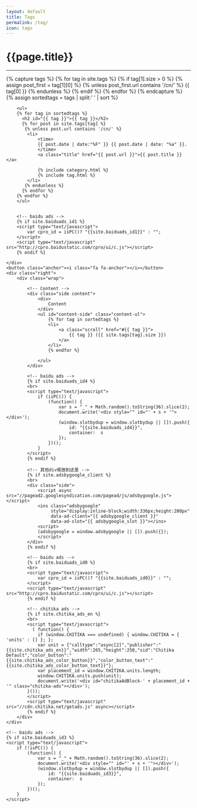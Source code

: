 ```yaml
---
layout: default
title: Tags
permalink: /tag/
icon: tags
---
```


<div class="page clearfix">
    <div class="left">
        <h1>{{page.title}}</h1>
        <hr>
        {% capture tags %}
          {% for tag in site.tags %}
           {% if tag[1].size > 0 %}
           {% assign post_first = tag[1][0] %}
           {% unless post_first.url contains '/cn/' %}
            {{ tag[0] }}
           {% endunless %}
           {% endif %}
          {% endfor %}
        {% endcapture %}
        {% assign sortedtags = tags | split:' ' | sort %}

        <ul>
        {% for tag in sortedtags %}
          <h2 id="{{ tag }}">{{ tag }}</h2>
          {% for post in site.tags[tag] %}
           {% unless post.url contains '/cn/' %}
            <li>
                <time>
                {{ post.date | date:"%F" }} {{ post.date | date: "%a" }}.
                </time>
                <a class="title" href="{{ post.url }}">{{ post.title }}</a>

                {% include category.html %}
                {% include tag.html %}
            </li>
           {% endunless %}
          {% endfor %}
        {% endfor %}
        </ul>


        <!-- baidu ads -->
        {% if site.baiduads_id1 %}
        <script type="text/javascript">
            var cpro_id = isPC()? "{{site.baiduads_id1}}" : "";
        </script>
        <script type="text/javascript" src="http://cpro.baidustatic.com/cpro/ui/c.js"></script>
        {% endif %}

    </div>
    <button class="anchor"><i class="fa fa-anchor"></i></button>
    <div class="right">
        <div class="wrap">

            <!-- Content -->
            <div class="side content">
                <div>
                    Content
                </div>
                <ul id="content-side" class="content-ul">
                    {% for tag in sortedtags %}
                    <li>
                        <a class="scroll" href="#{{ tag }}">
                            {{ tag }} ({{ site.tags[tag].size }})
                        </a>
                    </li>
                    {% endfor %}

                </ul>
            </div>

            <!-- baidu ads -->
            {% if site.baiduads_id4 %}
            <br>
            <script type="text/javascript">
                if (isPC()) {
                    (function() {
                        var s = "_" + Math.random().toString(36).slice(2);
                        document.write('<div style="" id="' + s + '"></div>');
                        (window.slotbydup = window.slotbydup || []).push({
                            id: "{{site.baiduads_id4}}",
                            container:  s
                        });
                    })();
                }
            </script>
            {% endif %}
            
            <!-- 其他div框放到这里 -->
            {% if site.adsbygoogle_client %}
            <br>
            <div class="side">
                <script async src="//pagead2.googlesyndication.com/pagead/js/adsbygoogle.js"></script>
                <ins class="adsbygoogle"
                     style="display:inline-block;width:336px;height:280px"
                     data-ad-client="{{ adsbygoogle_client }}"
                     data-ad-slot="{{ adsbygoogle_slot }}"></ins>
                <script>
                (adsbygoogle = window.adsbygoogle || []).push({});
                </script>
            </div> 
            {% endif %}

            <!-- baidu ads -->
            {% if site.baiduads_id0 %}
            <br>
            <script type="text/javascript">
                var cpro_id = isPC()? "{{site.baiduads_id0}}" : "";
            </script>
            <script type="text/javascript" src="http://cpro.baidustatic.com/cpro/ui/c.js"></script>
            {% endif %}

            <!-- chitika ads -->
            {% if site.chitika_ads_en %}
            <br>
            <script type="text/javascript">
              ( function() {
                if (window.CHITIKA === undefined) { window.CHITIKA = { 'units' : [] }; };
                var unit = {"calltype":"async[2]","publisher":"{{site.chitika_ads_en}}","width":265,"height":250,"sid":"Chitika Default","color_button":"{{site.chitika_ads_color_button}}","color_button_text":"{{site.chitika_ads_color_button_text}}"};
                var placement_id = window.CHITIKA.units.length;
                window.CHITIKA.units.push(unit);
                document.write('<div id="chitikaAdBlock-' + placement_id + '" class="chitika-ads"></div>');
            }());
            </script>
            <script type="text/javascript" src="//cdn.chitika.net/getads.js" async></script>
            {% endif %}
        </div>
    </div>

    <!-- baidu ads -->
    {% if site.baiduads_id3 %}
    <script type="text/javascript">
        if (!isPC()) {
            (function() {
                var s = "_" + Math.random().toString(36).slice(2);
                document.write('<div style="" id="' + s + '"></div>');
                (window.slotbydup = window.slotbydup || []).push({
                    id: "{{site.baiduads_id3}}",
                    container:  s
                });
            })();
        }
    </script>
</div>
<script src="{{ "/js/pageContent.js " | prepend: site.baseurl }}" charset="utf-8"></script>

